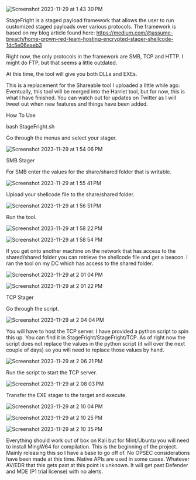 ![Screenshot 2023-11-29 at 1 43 30 PM](https://github.com/assume-breach/Home-Grown-Red-Team/assets/76174163/b88fe959-5b3c-4b14-98a0-24b6c6f5b3e1)

StageFright is a staged payload framework that allows the user to run customized staged payloads over various protocols. The framework is based on my blog article found here: https://medium.com/@assume-breach/home-grown-red-team-hosting-encrypted-stager-shellcode-1dc5e06eaeb3

Right now, the only protocols in the framework are SMB, TCP and HTTP. I might do FTP, but that seems a little outdated.

At this time, the tool will give you both DLLs and EXEs. 

This is a replacement for the Shareable tool I uploaded a little while ago. Eventually, this tool will be merged into the Harriet tool, but for now, this is what I have finished. You can watch out for updates on Twitter as I will tweet out when new features and things have been added.

How To Use

bash StageFright.sh

Go through the menus and select your stager. 

![Screenshot 2023-11-29 at 1 54 06 PM](https://github.com/assume-breach/Home-Grown-Red-Team/assets/76174163/316dcf6a-fa2c-48f5-8198-b01f00315fd1)

SMB Stager

For SMB enter the values for the share/shared folder that is writable. 

![Screenshot 2023-11-29 at 1 55 41 PM](https://github.com/assume-breach/Home-Grown-Red-Team/assets/76174163/dac1031c-b238-49bb-9280-9268e6582559)

Upload your shellcode file to the share/shared folder.

![Screenshot 2023-11-29 at 1 56 51 PM](https://github.com/assume-breach/Home-Grown-Red-Team/assets/76174163/1bcd1a50-9452-45fd-af8c-a34e4dfaa1b9)

Run the tool. 

![Screenshot 2023-11-29 at 1 58 22 PM](https://github.com/assume-breach/Home-Grown-Red-Team/assets/76174163/e8318b29-9a3d-43aa-944f-4ffb4df017fa)

![Screenshot 2023-11-29 at 1 58 54 PM](https://github.com/assume-breach/Home-Grown-Red-Team/assets/76174163/af11eac6-2e2a-4d69-92d4-6e974260997d)

If you get onto another machine on the network that has access to the shared/shared folder you can retrieve the shellcode file and get a beacon. I ran the tool on my DC which has access to the shared folder. 

![Screenshot 2023-11-29 at 2 01 04 PM](https://github.com/assume-breach/Home-Grown-Red-Team/assets/76174163/f90ba02d-ca6c-447d-91e7-0960aa4f2fae)

![Screenshot 2023-11-29 at 2 01 22 PM](https://github.com/assume-breach/Home-Grown-Red-Team/assets/76174163/ba44db8f-7ce5-443d-8890-313b02c42467)

TCP Stager

Go through the script.

![Screenshot 2023-11-29 at 2 04 04 PM](https://github.com/assume-breach/Home-Grown-Red-Team/assets/76174163/76ff0178-f8b8-4b6b-9905-dbedde578275)

You will have to host the TCP server. I have provided a python script to spin this up. You can find it in StageFright/StageFright/TCP. As of right now the script does not replace the values in the python script (it will over the next couple of days) so you will need to replace those values by hand. 

![Screenshot 2023-11-29 at 2 06 21 PM](https://github.com/assume-breach/Home-Grown-Red-Team/assets/76174163/8f26a283-045f-4ece-9b8f-c474c2e37e49)

Run the script to start the TCP server.

![Screenshot 2023-11-29 at 2 08 03 PM](https://github.com/assume-breach/Home-Grown-Red-Team/assets/76174163/1b218e01-18a2-41d9-ad05-19a5ced4e12d)

Transfer the EXE stager to the target and execute.

![Screenshot 2023-11-29 at 2 10 04 PM](https://github.com/assume-breach/Home-Grown-Red-Team/assets/76174163/d3cd2371-d869-4112-8115-584ec27ee31b)

![Screenshot 2023-11-29 at 2 10 25 PM](https://github.com/assume-breach/Home-Grown-Red-Team/assets/76174163/0882b329-ff59-41ea-ab5b-85f194a0de53)

![Screenshot 2023-11-29 at 2 10 35 PM](https://github.com/assume-breach/Home-Grown-Red-Team/assets/76174163/dec8fa57-3fee-49ac-a1a6-845660072854)

Everything should work out of box on Kali but for Mint/Ubuntu you will need to install MingW64 for compilation. This is the beginning of the project. Mainly releasing this so I have a base to go off of. No OPSEC considerations have been made at this time. Native APIs are used in some cases. Whatever AV/EDR that this gets past at this point is unknown. It will get past Defender and MDE (P1 trial license) with no alerts.  


